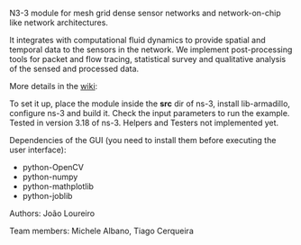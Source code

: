 N3-3 module for mesh grid dense sensor networks and network-on-chip like network architectures.

It integrates with computational fluid dynamics to provide spatial and temporal data to the sensors in the network. We implement post-processing tools for packet and flow tracing, statistical survey and qualitative analysis of the sensed and processed data.

More details in the [wiki](https://bitbucket.org/joaofl/usn/wiki/Home): 

To set it up, place the module inside the **src** dir of ns-3, install lib-armadillo, configure ns-3 and build it. Check the input parameters to run the example.
Tested in version 3.18 of ns-3. Helpers and Testers not implemented yet.

Dependencies of the GUI (you need to install them before executing the user interface):
- python-OpenCV
- python-numpy
- python-mathplotlib
- python-joblib


Authors:
João Loureiro

Team members:
Michele Albano, Tiago Cerqueira
